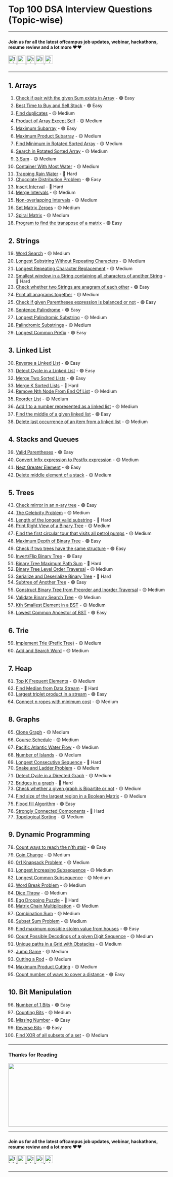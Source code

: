 # Top 100 DSA Interview Questions (Topic-wise)

---

###

#### Join us for all the latest offcampus job updates, webinar, hackathons, resume review and a lot more :heart::heart:

<div align="left">
  <a href="https://www.linkedin.com/in/amanchowdhury046/" target="_blank">
    <img src="https://img.shields.io/static/v1?message=LinkedIn&logo=linkedin&label=&color=0077B5&logoColor=white&labelColor=&style=for-the-badge" height="25" alt="linkedin logo"  />
  </a>
  <a href="https://www.youtube.com/@amanchowdhury046" target="_blank">
    <img src="https://img.shields.io/static/v1?message=Youtube&logo=youtube&label=&color=FF0000&logoColor=white&labelColor=&style=for-the-badge" height="25" alt="youtube logo"  />
  </a>
  <a href="https://telegram.me/offcampus_phodenge" target="_blank">
    <img src="https://img.shields.io/static/v1?message=Telegram&logo=telegram&label=&color=2CA5E0&logoColor=white&labelColor=&style=for-the-badge" height="25" alt="telegram logo"  />
  </a>
  <a href="https://www.instagram.com/aman_chowdhury_046/" target="_blank">
    <img src="https://img.shields.io/static/v1?message=Instagram&logo=instagram&label=&color=E4405F&logoColor=white&labelColor=&style=for-the-badge" height="25" alt="instagram logo"  />
  </a>
  <a href="https://whatsapp.com/channel/0029Va9Q0lkDZ4LYNx6ukw2u" target="_blank">
    <img src="https://img.shields.io/static/v1?message=Whatsapp&logo=Whatsapp&label=&color=25D366&logoColor=white&labelColor=&style=for-the-badge" height="25" alt="whatsapp logo"  />
  </a>
</div>

###

---

## 1. Arrays

1. [Check if pair with the given Sum exists in Array](https://leetcode.com/problems/two-sum/) - 🟢 Easy
2. [Best Time to Buy and Sell Stock](https://leetcode.com/problems/best-time-to-buy-and-sell-stock/) - 🟢 Easy
3. [Find duplicates](https://leetcode.com/problems/find-all-duplicates-in-an-array/) - 🟡 Medium
4. [Product of Array Except Self](https://leetcode.com/problems/product-of-array-except-self/) - 🟡 Medium
5. [Maximum Subarray](https://leetcode.com/problems/maximum-subarray/) - 🟢 Easy
6. [Maximum Product Subarray](https://leetcode.com/problems/maximum-product-subarray/) - 🟡 Medium
7. [Find Minimum in Rotated Sorted Array](https://leetcode.com/problems/find-minimum-in-rotated-sorted-array/) - 🟡 Medium
8. [Search in Rotated Sorted Array](https://leetcode.com/problems/search-in-rotated-sorted-array/) - 🟡 Medium
9. [3 Sum](https://leetcode.com/problems/3sum/) - 🟡 Medium
10. [Container With Most Water](https://leetcode.com/problems/container-with-most-water/) - 🟡 Medium
11. [Trapping Rain Water](https://leetcode.com/problems/trapping-rain-water/) - 🔴 Hard
12. [Chocolate Distribution Problem](https://leetcode.com/problems/distribute-chocolates/) - 🟢 Easy
13. [Insert Interval](https://leetcode.com/problems/insert-interval/) - 🔴 Hard
14. [Merge Intervals](https://leetcode.com/problems/merge-intervals/) - 🟡 Medium
15. [Non-overlapping Intervals](https://leetcode.com/problems/non-overlapping-intervals/) - 🟡 Medium
16. [Set Matrix Zeroes](https://leetcode.com/problems/set-matrix-zeroes/) - 🟡 Medium
17. [Spiral Matrix](https://leetcode.com/problems/spiral-matrix/) - 🟡 Medium
18. [Program to find the transpose of a matrix](https://leetcode.com/problems/transpose-matrix/) - 🟢 Easy

## 2. Strings

19. [Word Search](https://leetcode.com/problems/word-search/) - 🟡 Medium
20. [Longest Substring Without Repeating Characters](https://leetcode.com/problems/longest-substring-without-repeating-characters/) - 🟡 Medium
21. [Longest Repeating Character Replacement](https://leetcode.com/problems/longest-repeating-character-replacement/) - 🟡 Medium
22. [Smallest window in a String containing all characters of another String](https://leetcode.com/problems/minimum-window-substring/) - 🔴 Hard
23. [Check whether two Strings are anagram of each other](https://leetcode.com/problems/valid-anagram/) - 🟢 Easy
24. [Print all anagrams together](https://leetcode.com/problems/group-anagrams/) - 🟡 Medium
25. [Check if given Parentheses expression is balanced or not](https://leetcode.com/problems/valid-parentheses/) - 🟢 Easy
26. [Sentence Palindrome](https://leetcode.com/problems/valid-palindrome/) - 🟢 Easy
27. [Longest Palindromic Substring](https://leetcode.com/problems/longest-palindromic-substring/) - 🟡 Medium
28. [Palindromic Substrings](https://leetcode.com/problems/palindromic-substrings/) - 🟡 Medium
29. [Longest Common Prefix](https://leetcode.com/problems/longest-common-prefix/) - 🟢 Easy

## 3. Linked List

30. [Reverse a Linked List](https://leetcode.com/problems/reverse-linked-list/) - 🟢 Easy
31. [Detect Cycle in a Linked List](https://leetcode.com/problems/linked-list-cycle/) - 🟢 Easy
32. [Merge Two Sorted Lists](https://leetcode.com/problems/merge-two-sorted-lists/) - 🟢 Easy
33. [Merge K Sorted Lists](https://leetcode.com/problems/merge-k-sorted-lists/) - 🔴 Hard
34. [Remove Nth Node From End Of List](https://leetcode.com/problems/remove-nth-node-from-end-of-list/) - 🟡 Medium
35. [Reorder List](https://leetcode.com/problems/reorder-list/) - 🟡 Medium
36. [Add 1 to a number represented as a linked list](https://leetcode.com/problems/plus-one-linked-list/) - 🟡 Medium
37. [Find the middle of a given linked list](https://leetcode.com/problems/middle-of-the-linked-list/) - 🟢 Easy
38. [Delete last occurrence of an item from a linked list](https://leetcode.com/problems/remove-duplicates-from-sorted-list-ii/) - 🟡 Medium

## 4. Stacks and Queues

39. [Valid Parentheses](https://leetcode.com/problems/valid-parentheses/) - 🟢 Easy
40. [Convert Infix expression to Postfix expression](https://leetcode.com/problems/evaluate-reverse-polish-notation/) - 🟡 Medium
41. [Next Greater Element](https://leetcode.com/problems/next-greater-element-i/) - 🟢 Easy
42. [Delete middle element of a stack](https://leetcode.com/problems/delete-middle-element-of-a-stack/) - 🟡 Medium

## 5. Trees

43. [Check mirror in an n-ary tree](https://leetcode.com/problems/symmetric-tree/) - 🟢 Easy
44. [The Celebrity Problem](https://leetcode.com/problems/find-the-celebrity/) - 🟡 Medium
45. [Length of the longest valid substring](https://leetcode.com/problems/longest-valid-parentheses/) - 🔴 Hard
46. [Print Right View of a Binary Tree](https://leetcode.com/problems/binary-tree-right-side-view/) - 🟡 Medium
47. [Find the first circular tour that visits all petrol pumps](https://leetcode.com/problems/gas-station/) - 🟡 Medium
48. [Maximum Depth of Binary Tree](https://leetcode.com/problems/maximum-depth-of-binary-tree/) - 🟢 Easy
49. [Check if two trees have the same structure](https://leetcode.com/problems/same-tree/) - 🟢 Easy
50. [Invert/Flip Binary Tree](https://leetcode.com/problems/invert-binary-tree/) - 🟢 Easy
51. [Binary Tree Maximum Path Sum](https://leetcode.com/problems/binary-tree-maximum-path-sum/) - 🔴 Hard
52. [Binary Tree Level Order Traversal](https://leetcode.com/problems/binary-tree-level-order-traversal/) - 🟡 Medium
53. [Serialize and Deserialize Binary Tree](https://leetcode.com/problems/serialize-and-deserialize-binary-tree/) - 🔴 Hard
54. [Subtree of Another Tree](https://leetcode.com/problems/subtree-of-another-tree/) - 🟢 Easy
55. [Construct Binary Tree from Preorder and Inorder Traversal](https://leetcode.com/problems/construct-binary-tree-from-preorder-and-inorder-traversal/) - 🟡 Medium
56. [Validate Binary Search Tree](https://leetcode.com/problems/validate-binary-search-tree/) - 🟡 Medium
57. [Kth Smallest Element in a BST](https://leetcode.com/problems/kth-smallest-element-in-a-bst/) - 🟡 Medium
58. [Lowest Common Ancestor of BST](https://leetcode.com/problems/lowest-common-ancestor-of-a-binary-search-tree/) - 🟢 Easy

## 6. Trie

59. [Implement Trie (Prefix Tree)](https://leetcode.com/problems/implement-trie-prefix-tree/) - 🟡 Medium
60. [Add and Search Word](https://leetcode.com/problems/add-and-search-word-data-structure-design/) - 🟡 Medium

## 7. Heap

61. [Top K Frequent Elements](https://leetcode.com/problems/top-k-frequent-elements/) - 🟡 Medium
62. [Find Median from Data Stream](https://leetcode.com/problems/find-median-from-data-stream/) - 🔴 Hard
63. [Largest triplet product in a stream](https://leetcode.com/problems/maximum-product-of-three-numbers/) - 🟢 Easy
64. [Connect n ropes with minimum cost](https://leetcode.com/problems/minimum-cost-to-connect-sticks/) - 🟡 Medium

## 8. Graphs

65. [Clone Graph](https://leetcode.com/problems/clone-graph/) - 🟡 Medium
66. [Course Schedule](https://leetcode.com/problems/course-schedule/) - 🟡 Medium
67. [Pacific Atlantic Water Flow](https://leetcode.com/problems/pacific-atlantic-water-flow/) - 🟡 Medium
68. [Number of Islands](https://leetcode.com/problems/number-of-islands/) - 🟡 Medium
69. [Longest Consecutive Sequence](https://leetcode.com/problems/longest-consecutive-sequence/) - 🔴 Hard
70. [Snake and Ladder Problem](https://leetcode.com/problems/snakes-and-ladders/) - 🟡 Medium
71. [Detect Cycle in a Directed Graph](https://leetcode.com/problems/course-schedule-ii/) - 🟡 Medium
72. [Bridges in a graph](https://leetcode.com/problems/critical-connections-in-a-network/) - 🔴 Hard
73. [Check whether a given graph is Bipartite or not](https://leetcode.com/problems/is-graph-bipartite/) - 🟡 Medium
74. [Find size of the largest region in a Boolean Matrix](https://leetcode.com/problems/maximal-square/) - 🟡 Medium
75. [Flood fill Algorithm](https://leetcode.com/problems/flood-fill/) - 🟢 Easy
76. [Strongly Connected Components](https://leetcode.com/problems/strong-connected-components/) - 🔴 Hard
77. [Topological Sorting](https://leetcode.com/problems/course-schedule/) - 🟡 Medium

## 9. Dynamic Programming

78. [Count ways to reach the n’th stair](https://leetcode.com/problems/climbing-stairs/) - 🟢 Easy
79. [Coin Change](https://leetcode.com/problems/coin-change/) - 🟡 Medium
80. [0/1 Knapsack Problem](https://leetcode.com/problems/coin-change-2/) - 🟡 Medium
81. [Longest Increasing Subsequence](https://leetcode.com/problems/longest-increasing-subsequence/) - 🟡 Medium
82. [Longest Common Subsequence](https://leetcode.com/problems/longest-common-subsequence/) - 🟡 Medium
83. [Word Break Problem](https://leetcode.com/problems/word-break/) - 🟡 Medium
84. [Dice Throw](https://leetcode.com/problems/number-of-dice-rolls-with-target-sum/) - 🟡 Medium
85. [Egg Dropping Puzzle](https://leetcode.com/problems/super-egg-drop/) - 🔴 Hard
86. [Matrix Chain Multiplication](https://leetcode.com/problems/minimum-number-of-multiplications-to-make-two-sequences-increasing/) - 🟡 Medium
87. [Combination Sum](https://leetcode.com/problems/combination-sum/) - 🟡 Medium
88. [Subset Sum Problem](https://leetcode.com/problems/partition-equal-subset-sum/) - 🟡 Medium
89. [Find maximum possible stolen value from houses](https://leetcode.com/problems/house-robber/) - 🟢 Easy
90. [Count Possible Decodings of a given Digit Sequence](https://leetcode.com/problems/decode-ways/) - 🟡 Medium
91. [Unique paths in a Grid with Obstacles](https://leetcode.com/problems/unique-paths-ii/) - 🟡 Medium
92. [Jump Game](https://leetcode.com/problems/jump-game/) - 🟡 Medium
93. [Cutting a Rod](https://leetcode.com/problems/cutting-a-rod/) - 🟡 Medium
94. [Maximum Product Cutting](https://leetcode.com/problems/integer-break/) - 🟡 Medium
95. [Count number of ways to cover a distance](https://leetcode.com/problems/climbing-stairs/) - 🟢 Easy

## 10. Bit Manipulation

96. [Number of 1 Bits](https://leetcode.com/problems/number-of-1-bits/) - 🟢 Easy
97. [Counting Bits](https://leetcode.com/problems/counting-bits/) - 🟡 Medium
98. [Missing Number](https://leetcode.com/problems/missing-number/) - 🟢 Easy
99. [Reverse Bits](https://leetcode.com/problems/reverse-bits/) - 🟢 Easy
100.  [Find XOR of all subsets of a set](https://leetcode.com/problems/subsets/) - 🟡 Medium

---

### Thanks for Reading

<img src="/assets/images/save.png" width="600" height="200">

---

###

#### Join us for all the latest offcampus job updates, webinar, hackathons, resume review and a lot more :heart::heart:

<div align="left">
  <a href="https://www.linkedin.com/in/amanchowdhury046/" target="_blank">
    <img src="https://img.shields.io/static/v1?message=LinkedIn&logo=linkedin&label=&color=0077B5&logoColor=white&labelColor=&style=for-the-badge" height="25" alt="linkedin logo"  />
  </a>
  <a href="https://www.youtube.com/@amanchowdhury046" target="_blank">
    <img src="https://img.shields.io/static/v1?message=Youtube&logo=youtube&label=&color=FF0000&logoColor=white&labelColor=&style=for-the-badge" height="25" alt="youtube logo"  />
  </a>
  <a href="https://telegram.me/offcampus_phodenge" target="_blank">
    <img src="https://img.shields.io/static/v1?message=Telegram&logo=telegram&label=&color=2CA5E0&logoColor=white&labelColor=&style=for-the-badge" height="25" alt="telegram logo"  />
  </a>
  <a href="https://www.instagram.com/aman_chowdhury_046/" target="_blank">
    <img src="https://img.shields.io/static/v1?message=Instagram&logo=instagram&label=&color=E4405F&logoColor=white&labelColor=&style=for-the-badge" height="25" alt="instagram logo"  />
  </a>
  <a href="https://whatsapp.com/channel/0029Va9Q0lkDZ4LYNx6ukw2u" target="_blank">
    <img src="https://img.shields.io/static/v1?message=Whatsapp&logo=Whatsapp&label=&color=25D366&logoColor=white&labelColor=&style=for-the-badge" height="25" alt="whatsapp logo"  />
  </a>
</div>

###

---
